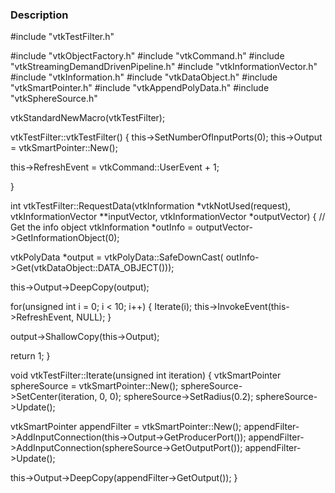 ### Description
<source lang="cpp">
#include "vtkTestFilter.h"

#include "vtkObjectFactory.h"
#include "vtkCommand.h"
#include "vtkStreamingDemandDrivenPipeline.h"
#include "vtkInformationVector.h"
#include "vtkInformation.h"
#include "vtkDataObject.h"
#include "vtkSmartPointer.h"
#include "vtkAppendPolyData.h"
#include "vtkSphereSource.h"

vtkStandardNewMacro(vtkTestFilter);

vtkTestFilter::vtkTestFilter()
{
  this->SetNumberOfInputPorts(0);
  this->Output = vtkSmartPointer<vtkPolyData>::New();

  this->RefreshEvent = vtkCommand::UserEvent + 1;

}

int vtkTestFilter::RequestData(vtkInformation *vtkNotUsed(request),
                                             vtkInformationVector **inputVector,
                                             vtkInformationVector *outputVector)
{
  // Get the info object
  vtkInformation *outInfo = outputVector->GetInformationObject(0);

  vtkPolyData *output = vtkPolyData::SafeDownCast(
      outInfo->Get(vtkDataObject::DATA_OBJECT()));

  this->Output->DeepCopy(output);

  for(unsigned int i = 0; i < 10; i++)
    {
    Iterate(i);
    this->InvokeEvent(this->RefreshEvent, NULL);
    }

  output->ShallowCopy(this->Output);

  return 1;
}

void vtkTestFilter::Iterate(unsigned int iteration)
{
  vtkSmartPointer<vtkSphereSource> sphereSource =
    vtkSmartPointer<vtkSphereSource>::New();
  sphereSource->SetCenter(iteration, 0, 0);
  sphereSource->SetRadius(0.2);
  sphereSource->Update();

  vtkSmartPointer<vtkAppendPolyData> appendFilter =
    vtkSmartPointer<vtkAppendPolyData>::New();
  appendFilter->AddInputConnection(this->Output->GetProducerPort());
  appendFilter->AddInputConnection(sphereSource->GetOutputPort());
  appendFilter->Update();

  this->Output->DeepCopy(appendFilter->GetOutput());
}

</source>
